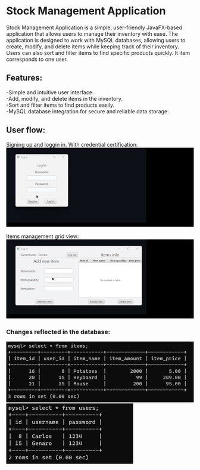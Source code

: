 # Stock Management Application
Stock Management Application is a simple, user-friendly JavaFX-based application that allows users to manage their inventory with ease. The application is designed to work with MySQL databases, allowing users to create, modify, and delete items while keeping track of their inventory. Users can also sort and filter items to find specific products quickly. It item corresponds to one user.

## Features:  
-Simple and intuitive user interface.  
-Add, modify, and delete items in the inventory.  
-Sort and filter items to find products easily.  
-MySQL database integration for secure and reliable data storage.  

## User flow:

Signing up and loggin in. With credential certification:
![User Flow GIF 1](/Screenshots/SignUp&LogIn.gif)

Items management grid view:
![User Flow GIF 2](/Screenshots/Items.gif)

### Changes reflected in the database:

![SqlItems](/Screenshots/SqlItems.png)
![SqlUsers](/Screenshots/SqlUsers.png)

